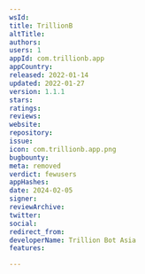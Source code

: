 ```yaml
---
wsId: 
title: TrillionB
altTitle: 
authors: 
users: 1
appId: com.trillionb.app
appCountry: 
released: 2022-01-14
updated: 2022-01-27
version: 1.1.1
stars: 
ratings: 
reviews: 
website: 
repository: 
issue: 
icon: com.trillionb.app.png
bugbounty: 
meta: removed
verdict: fewusers
appHashes: 
date: 2024-02-05
signer: 
reviewArchive: 
twitter: 
social: 
redirect_from: 
developerName: Trillion Bot Asia
features: 

---
```


